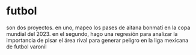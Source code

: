# futbol
son dos proyectos. en uno, mapeo los pases de aitana bonmatí en la copa mundial del 2023. en el segundo, hago una regresión para analizar la importancia de pisar el área rival para generar peligro en la liga mexicana de futbol varonil
